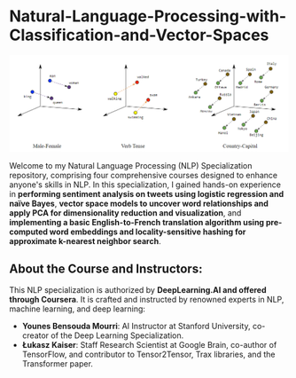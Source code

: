 # Natural-Language-Processing-with-Classification-and-Vector-Spaces

![NLP 1](assets/img/NLP_1.png)

Welcome to my Natural Language Processing (NLP) Specialization repository, comprising four comprehensive courses designed to enhance anyone's skills in NLP. In this specialization, I gained hands-on experience in **performing sentiment analysis on tweets using logistic regression and naïve Bayes**, **vector space models to uncover word relationships and apply PCA for dimensionality reduction and visualization**, and **implementing a basic English-to-French translation algorithm using pre-computed word embeddings and locality-sensitive hashing for approximate k-nearest neighbor search**.



## About the Course and Instructors:

This NLP specialization is authorized by **DeepLearning.AI and offered through Coursera**. It is crafted and instructed by renowned experts in NLP, machine learning, and deep learning:

- **Younes Bensouda Mourri**: AI Instructor at Stanford University, co-creator of the Deep Learning Specialization.
- **Łukasz Kaiser**: Staff Research Scientist at Google Brain, co-author of TensorFlow, and contributor to Tensor2Tensor, Trax libraries, and the Transformer paper.
